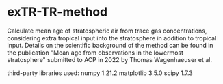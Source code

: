 # exTR-TR-method
Calculate mean age of stratospheric air from trace gas concentrations, considering extra tropical input into the stratosphere in addition to tropical input.
Details on the scientific background of the method can be found in the publication "Mean age from observations in the lowermost stratosphere" submitted to ACP in 2022 by Thomas Wagenhaeuser et al.


third-party libraries used:
numpy 1.21.2
matplotlib 3.5.0
scipy 1.7.3
